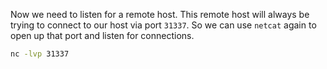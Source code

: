 Now we need to listen for a remote host. This remote host will always be trying to connect to our host via port `31337`. So we can use `netcat` again to open up that port and listen for connections.

```bash
nc -lvp 31337
```